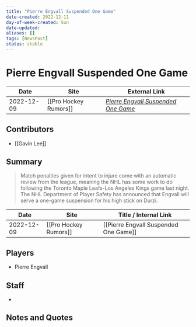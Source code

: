 ```yaml
---
title: "Pierre Engvall Suspended One Game"
date-created: 2022-12-11
day-of-week-created: Sun
date-updated: 
aliases: []
tags: [NewsPost]
status: stable
---
```


# Pierre Engvall Suspended One Game

| Date       | Site                  | External Link                                                                                                                                       |
| ---------- | --------------------- | --------------------------------------------------------------------------------------------------------------------------------------------------- |
| 2022-12-09 | [[Pro Hockey Rumors]] | [*Pierre Engvall Suspended One Game*](https://www.prohockeyrumors.com/2022/12/pierre-engvall-to-have-hearing-with-department-of-player-safety.html) |

## Contributors
- [[Gavin Lee]]

## Summary
> Match penalties given for intent to injure come with an automatic review from the league, meaning the NHL has some work to do following the Toronto Maple Leafs-Los Angeles Kings game last night. 
> The NHL Department of Player Safety has announced that Engvall will serve a one-game suspension for his high stick on Durzi.

| Date       | Site                  | Title / Internal Link                 |
| ---------- | --------------------- | ------------------------------------- |
| 2022-12-09 | [[Pro Hockey Rumors]] | [[Pierre Engvall Suspended One Game]] |

## Players
- Pierre Engvall

## Staff
- 

## Notes and Quotes
> 


